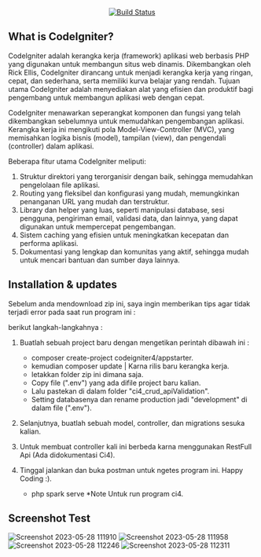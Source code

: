 <p align="center">
<a href="https://www.codeigniter.com"> <img src="https://logowik.com/content/uploads/images/651_codeigniter.jpg" alt="Build Status"></a>
</p>

## What is CodeIgniter?

CodeIgniter adalah kerangka kerja (framework) aplikasi web berbasis PHP yang digunakan untuk membangun situs web dinamis. Dikembangkan oleh Rick Ellis, CodeIgniter dirancang untuk menjadi kerangka kerja yang ringan, cepat, dan sederhana, serta memiliki kurva belajar yang rendah. Tujuan utama CodeIgniter adalah menyediakan alat yang efisien dan produktif bagi pengembang untuk membangun aplikasi web dengan cepat.

CodeIgniter menawarkan seperangkat komponen dan fungsi yang telah dikembangkan sebelumnya untuk memudahkan pengembangan aplikasi. Kerangka kerja ini mengikuti pola Model-View-Controller (MVC), yang memisahkan logika bisnis (model), tampilan (view), dan pengendali (controller) dalam aplikasi.

Beberapa fitur utama CodeIgniter meliputi:

1. Struktur direktori yang terorganisir dengan baik, sehingga memudahkan pengelolaan file aplikasi.
2. Routing yang fleksibel dan konfigurasi yang mudah, memungkinkan penanganan URL yang mudah dan terstruktur.
3. Library dan helper yang luas, seperti manipulasi database, sesi pengguna, pengiriman email, validasi data, dan lainnya, yang dapat digunakan untuk mempercepat pengembangan.
4. Sistem caching yang efisien untuk meningkatkan kecepatan dan performa aplikasi.
5. Dokumentasi yang lengkap dan komunitas yang aktif, sehingga mudah untuk mencari bantuan dan sumber daya lainnya.

## Installation & updates

Sebelum anda mendownload zip ini, saya ingin memberikan tips agar tidak terjadi error pada saat run program ini :

berikut langkah-langkahnya :

1. Buatlah sebuah project baru dengan mengetikan perintah dibawah ini :
    - composer create-project codeigniter4/appstarter.
    - kemudian composer update | Karna rilis baru kerangka kerja.
    - letakkan folder zip ini dimana saja.
    - Copy file (".env") yang ada difile project baru kalian.
    - Lalu pastekan di dalam folder "ci4_crud_apiValidation".
    - Setting databasenya dan rename production jadi "development" di dalam file (".env").

2. Selanjutnya, buatlah sebuah model, controller, dan migrations sesuka kalian.
3. Untuk membuat controller kali ini berbeda karna menggunakan RestFull Api (Ada didokumentasi Ci4).
5. Tinggal jalankan dan buka postman untuk ngetes program ini. Happy Coding :).
    - php spark serve *Note Untuk run program ci4.

## Screenshot Test
![Screenshot 2023-05-28 111910](https://github.com/Dhanz199/Ci4_Crud_ApiValidation/assets/68377029/b21ec33d-e8bd-441b-8509-a4cb4216bbd6)
![Screenshot 2023-05-28 111958](https://github.com/Dhanz199/Ci4_Crud_ApiValidation/assets/68377029/73baa892-74b4-469e-a3d2-2e822fbda5a2)
![Screenshot 2023-05-28 112246](https://github.com/Dhanz199/Ci4_Crud_ApiValidation/assets/68377029/d0812678-9981-4081-9208-30e9ccb682c1)
![Screenshot 2023-05-28 112311](https://github.com/Dhanz199/Ci4_Crud_ApiValidation/assets/68377029/84579de5-3c7d-455a-9975-561277e31290)
